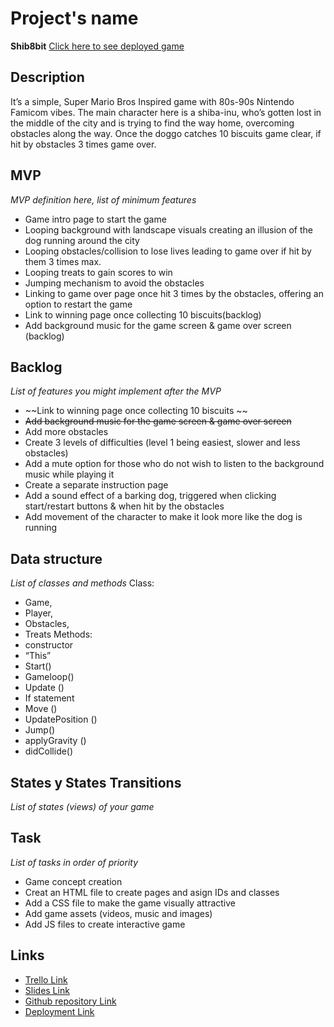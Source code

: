 # Project's name
**Shib8bit** 
[Click here to see deployed game](rin-o.github.io/Shib8bit/)

## Description
It’s a simple, Super Mario Bros Inspired game with 80s-90s Nintendo Famicom vibes. 
The main character here is a shiba-inu, who’s gotten lost in the middle of the city and is trying to find the way home, overcoming obstacles along the way. Once the doggo catches 10 biscuits game clear, if hit by obstacles 3 times game over.


## MVP
_MVP definition here, list of minimum features_
- Game intro page to start the game
- Looping background with landscape visuals creating an illusion of the dog running around the city
- Looping obstacles/collision to lose lives leading to game over if hit by them 3 times max.
- Looping treats to gain scores to win
- Jumping mechanism to avoid the obstacles 
- Linking to game over page once hit 3 times by the obstacles, offering an option to restart the game 
- Link to winning page once collecting 10 biscuits(backlog)
- Add background music for the game screen & game over screen (backlog)

## Backlog
_List of features you might implement after the MVP_
- ~~Link to winning page once collecting 10 biscuits ~~
- ~~Add background music for the game screen & game over screen~~
- Add more obstacles 
- Create 3 levels of difficulties (level 1 being easiest, slower and less obstacles)
- Add a mute option for those who do not wish to listen to the background music while playing it
- Create a separate instruction page 
- Add a sound effect of a barking dog, triggered when clicking start/restart buttons & when hit by the obstacles 
- Add movement of the character to make it look more like the dog is running



## Data structure
_List of classes and methods_
Class: 
- Game, 
- Player, 
- Obstacles, 
- Treats
Methods: 
- constructor 
- “This”
- Start()
- Gameloop()
- Update ()
- If statement
- Move ()
- UpdatePosition ()
- Jump()
- applyGravity ()
- didCollide()



## States y States Transitions
_List of states (views) of your game_


## Task
_List of tasks in order of priority_
- Game concept creation 
- Creat an HTML file to create pages and asign IDs and classes
- Add a CSS file to make the game visually attractive
- Add game assets (videos, music and images)
- Add JS files to create interactive game  


## Links

- [Trello Link](NA)
- [Slides Link](https://www.canva.com/design/DAFvFyAnSLc/EgNnOMHCEZmMqHZxa5rtYA/view?utm_content=DAFvFyAnSLc&utm_campaign=designshare&utm_medium=link&utm_source=publishsharelink)
- [Github repository Link](https://github.com/Rin-o/Shib8bit)
- [Deployment Link](https://rin-o.github.io/Shib8bit/)